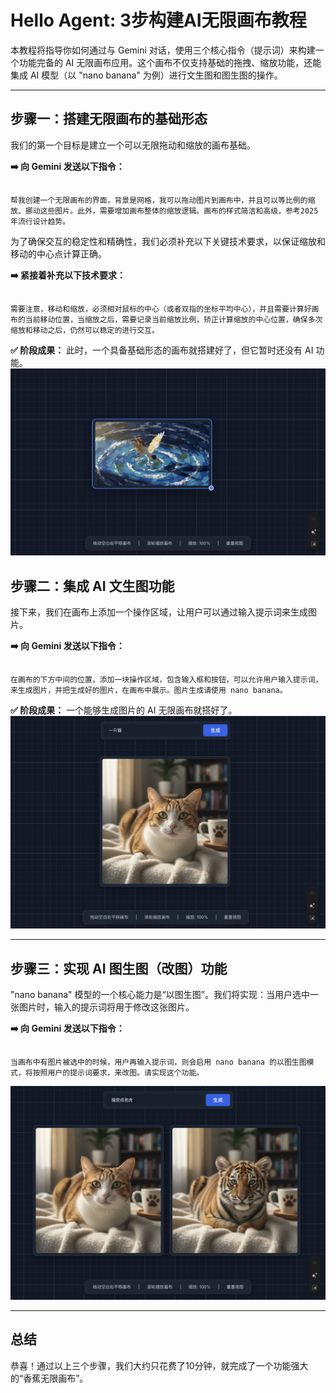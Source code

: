 
# Hello Agent: 3步构建AI无限画布教程

本教程将指导你如何通过与 Gemini 对话，使用三个核心指令（提示词）来构建一个功能完备的 AI 无限画布应用。这个画布不仅支持基础的拖拽、缩放功能，还能集成 AI 模型（以 "nano banana" 为例）进行文生图和图生图的操作。

---

## 步骤一：搭建无限画布的基础形态

我们的第一个目标是建立一个可以无限拖动和缩放的画布基础。

**➡️ 向 Gemini 发送以下指令：**

```

帮我创建一个无限画布的界面，背景是网格，我可以拖动图片到画布中，并且可以等比例的缩放、挪动这些图片。此外，需要增加画布整体的缩放逻辑。画布的样式简洁和高级，参考2025年流行设计趋势。

```

为了确保交互的稳定性和精确性，我们必须补充以下关键技术要求，以保证缩放和移动的中心点计算正确。

**➡️ 紧接着补充以下技术要求：**

```

需要注意，移动和缩放，必须相对鼠标的中心（或者双指的坐标平均中心），并且需要计算好画布的当前移动位置，当缩放之后，需要记录当前缩放比例，矫正计算缩放的中心位置，确保多次缩放和移动之后，仍然可以稳定的进行交互。

```

**✅ 阶段成果：**
此时，一个具备基础形态的画布就搭建好了，但它暂时还没有 AI 功能。
![Image 1](stage-1.png)


## 步骤二：集成 AI 文生图功能

接下来，我们在画布上添加一个操作区域，让用户可以通过输入提示词来生成图片。

**➡️ 向 Gemini 发送以下指令：**

```

在画布的下方中间的位置，添加一块操作区域，包含输入框和按钮，可以允许用户输入提示词，来生成图片，并把生成好的图片，在画布中展示。图片生成请使用 nano banana。

```

**✅ 阶段成果：**
一个能够生成图片的 AI 无限画布就搭好了。
![Image 1](stage-2.png)

---

## 步骤三：实现 AI 图生图（改图）功能

"nano banana" 模型的一个核心能力是“以图生图”。我们将实现：当用户选中一张图片时，输入的提示词将用于修改这张图片。

**➡️ 向 Gemini 发送以下指令：**

```

当画布中有图片被选中的时候，用户再输入提示词，则会启用 nano banana 的以图生图模式，将按照用户的提示词要求，来改图。请实现这个功能。

```

![Image 1](stage-3.png)

---

## 总结

恭喜！通过以上三个步骤，我们大约只花费了10分钟，就完成了一个功能强大的“香蕉无限画布”。
